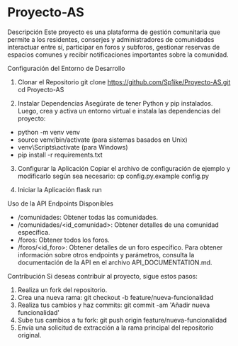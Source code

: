 ﻿# Proyecto-AS
Descripción
Este proyecto es una plataforma de gestión comunitaria que permite a los residentes, conserjes y administradores de comunidades interactuar entre sí, participar en foros y subforos, gestionar reservas de espacios comunes y recibir notificaciones importantes sobre la comunidad.

Configuración del Entorno de Desarrollo
1. Clonar el Repositorio
git clone https://github.com/Sp1ike/Proyecto-AS.git
cd Proyecto-AS

2. Instalar Dependencias
Asegúrate de tener Python y pip instalados. Luego, crea y activa un entorno virtual e instala las dependencias del proyecto:
* python -m venv venv
* source venv/bin/activate (para sistemas basados en Unix)
* venv\Scripts\activate (para Windows)
* pip install -r requirements.txt

3. Configurar la Aplicación
Copiar el archivo de configuración de ejemplo y modificarlo según sea necesario:
cp config.py.example config.py

4. Iniciar la Aplicación
flask run

Uso de la API
Endpoints Disponibles
* /comunidades: Obtener todas las comunidades.
* /comunidades/<id_comunidad>: Obtener detalles de una comunidad específica.
* /foros: Obtener todos los foros.
* /foros/<id_foro>: Obtener detalles de un foro específico.
Para obtener información sobre otros endpoints y parámetros, consulta la documentación de la API en el archivo API_DOCUMENTATION.md.

Contribución
Si deseas contribuir al proyecto, sigue estos pasos:
1. Realiza un fork del repositorio.
2. Crea una nueva rama: git checkout -b feature/nueva-funcionalidad
3. Realiza tus cambios y haz commits: git commit -am 'Añadir nueva funcionalidad'
4. Sube tus cambios a tu fork: git push origin feature/nueva-funcionalidad
5. Envía una solicitud de extracción a la rama principal del repositorio original.
